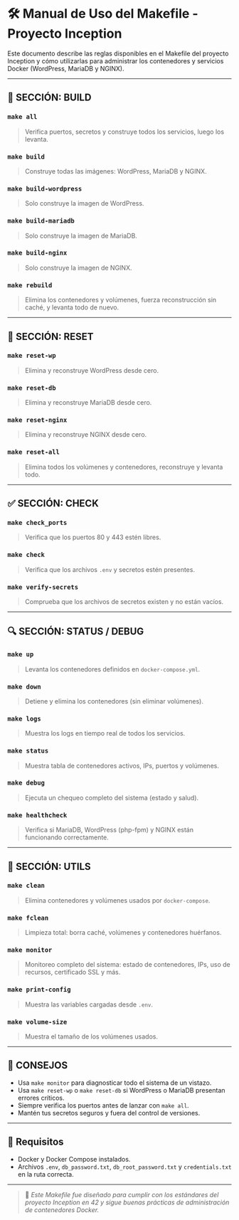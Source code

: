 # 🛠️ Manual de Uso del Makefile - Proyecto Inception

Este documento describe las reglas disponibles en el Makefile del proyecto Inception y cómo utilizarlas para administrar los contenedores y servicios Docker (WordPress, MariaDB y NGINX).

---

## 🧱 SECCIÓN: BUILD

### `make all`
> Verifica puertos, secretos y construye todos los servicios, luego los levanta.

### `make build`
> Construye todas las imágenes: WordPress, MariaDB y NGINX.

### `make build-wordpress`
> Solo construye la imagen de WordPress.

### `make build-mariadb`
> Solo construye la imagen de MariaDB.

### `make build-nginx`
> Solo construye la imagen de NGINX.

### `make rebuild`
> Elimina los contenedores y volúmenes, fuerza reconstrucción sin caché, y levanta todo de nuevo.

---

## 🔄 SECCIÓN: RESET

### `make reset-wp`
> Elimina y reconstruye WordPress desde cero.

### `make reset-db`
> Elimina y reconstruye MariaDB desde cero.

### `make reset-nginx`
> Elimina y reconstruye NGINX desde cero.

### `make reset-all`
> Elimina todos los volúmenes y contenedores, reconstruye y levanta todo.

---

## ✅ SECCIÓN: CHECK

### `make check_ports`
> Verifica que los puertos 80 y 443 estén libres.

### `make check`
> Verifica que los archivos `.env` y secretos estén presentes.

### `make verify-secrets`
> Comprueba que los archivos de secretos existen y no están vacíos.

---

## 🔍 SECCIÓN: STATUS / DEBUG

### `make up`
> Levanta los contenedores definidos en `docker-compose.yml`.

### `make down`
> Detiene y elimina los contenedores (sin eliminar volúmenes).

### `make logs`
> Muestra los logs en tiempo real de todos los servicios.

### `make status`
> Muestra tabla de contenedores activos, IPs, puertos y volúmenes.

### `make debug`
> Ejecuta un chequeo completo del sistema (estado y salud).

### `make healthcheck`
> Verifica si MariaDB, WordPress (php-fpm) y NGINX están funcionando correctamente.

---

## 🧰 SECCIÓN: UTILS

### `make clean`
> Elimina contenedores y volúmenes usados por `docker-compose`.

### `make fclean`
> Limpieza total: borra caché, volúmenes y contenedores huérfanos.

### `make monitor`
> Monitoreo completo del sistema: estado de contenedores, IPs, uso de recursos, certificado SSL y más.

### `make print-config`
> Muestra las variables cargadas desde `.env`.

### `make volume-size`
> Muestra el tamaño de los volúmenes usados.

---

## 📌 CONSEJOS
- Usa `make monitor` para diagnosticar todo el sistema de un vistazo.
- Usa `make reset-wp` o `make reset-db` si WordPress o MariaDB presentan errores críticos.
- Siempre verifica los puertos antes de lanzar con `make all`.
- Mantén tus secretos seguros y fuera del control de versiones.

---

## 📝 Requisitos
- Docker y Docker Compose instalados.
- Archivos `.env`, `db_password.txt`, `db_root_password.txt` y `credentials.txt` en la ruta correcta.

---

> 🧠 *Este Makefile fue diseñado para cumplir con los estándares del proyecto Inception en 42 y sigue buenas prácticas de administración de contenedores Docker.*

